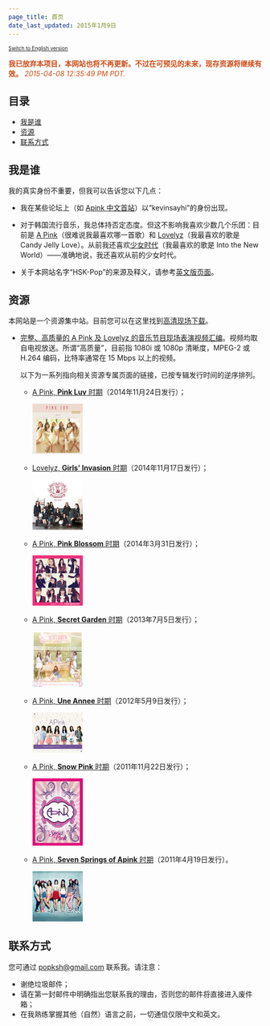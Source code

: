 ```yaml
---
page_title: 首页
date_last_updated: 2015年1月9日
---
```

<p style="font-size:10px"><a href="index.html"><u>Switch to English version</u></a></p>

<font color="#cb4b16"><strong>我已放弃本项目，本网站也将不再更新。不过在可预见的未来，现存资源将继续有效。</strong> <em>2015-04-08 12:35:49 PM PDT.</em></font>

<h2 id="TOC">目录</h2>

* [我是谁](#whoami)
* [资源](#resources)
* [联系方式](#contact)

<h2 id="whoami">我是谁</h2>

我的真实身份不重要，但我可以告诉您以下几点：

* 我在某些论坛上（如 [Apink 中文首站](http://www.apink7china.com/index.php)）以“kevinsayhi”的身份出现。

* 对于韩国流行音乐，我总体持否定态度。但这不影响我喜欢少数几个乐团：目前是 [A Pink](https://en.wikipedia.org/wiki/A_Pink)（很难说我最喜欢哪一首歌）和 [Lovelyz](https://en.wikipedia.org/wiki/Lovelyz)（我最喜欢的歌是 Candy Jelly Love）。从前我还喜欢[少女时代](https://en.wikipedia.org/wiki/Girls'_Generation)（我最喜欢的歌是 Into the New World）——准确地说，我还喜欢从前的少女时代。

* 关于本网站名字“HSK-Pop”的来源及释义，请参考[英文版页面](/index.html#whoami)。

<h2 id="resources">资源</h2>

本网站是一个资源集中站。目前您可以在这里找到[高清现场下载](#live)。

* <a id="live"></a><u>完整、高质量的 A Pink 及 Lovelyz 的音乐节目现场表演视频汇编</u>。视频均取自电视放送。所谓“高质量”，目前指 1080i 或 1080p 清晰度，MPEG-2 或 H.264 编码，比特率通常在 15 Mbps 以上的视频。

  以下为一系列指向相关资源专属页面的链接，已按专辑发行时间的逆序排列。

  * [A Pink, __Pink Luv__ 时期](/20141124-pink-luv.html)（2014年11月24日发行）；

    [![album cover](/images/20141124-pink-luv_100x-1.jpg)](/20141124-pink-luv.html)

  * [Lovelyz, __Girls' Invasion__ 时期](/20141117-girls-invasion.html)（2014年11月17日发行）；

    [![album cover](/images/20141117-girls-invasion_100x-1.jpg)](/20141117-girls-invasion.html)

  * [A Pink, __Pink Blossom__ 时期](/20140331-pink-blossom.html)（2014年3月31日发行）；

    [![album cover](/images/20140331-pink-blossom_100x-1.jpg)](/20140331-pink-blossom.html)

  * [A Pink, __Secret Garden__ 时期](/20130705-secret-garden.html)（2013年7月5日发行）；

    [![album cover](/images/20130705-secret-garden_100x-1.jpg)](/20130705-secret-garden.html)

  * [A Pink, __Une Annee__ 时期](/20120509-une-annee.html)（2012年5月9日发行）；

    [![album cover](/images/20120509-une-annee_100x-1.jpg)](/20120509-une-annee.html)

  * [A Pink, __Snow Pink__ 时期](/20111122-snow-pink.html)（2011年11月22日发行）；

    [![album cover](/images/20111122-snow-pink_100x-1.jpg)](/20111122-snow-pink.html)

  * [A Pink, __Seven Springs of Apink__ 时期](/20110419-seven-springs-of-apink.html)（2011年4月19日发行）。

    [![album cover](/images/20110419-seven-springs-of-a-pink_100x-1.jpg)](/20110419-seven-springs-of-apink.html)

<h2 id="contact">联系方式</h2>

您可通过 <a href=mailto:popksh@gmail.com>popksh@gmail.com</a> 联系我。请注意：

* 谢绝垃圾邮件；
* 请在第一封邮件中明确指出您联系我的理由，否则您的邮件将直接进入废件箱；
* 在我熟练掌握其他（自然）语言之前，一切通信仅限中文和英文。
